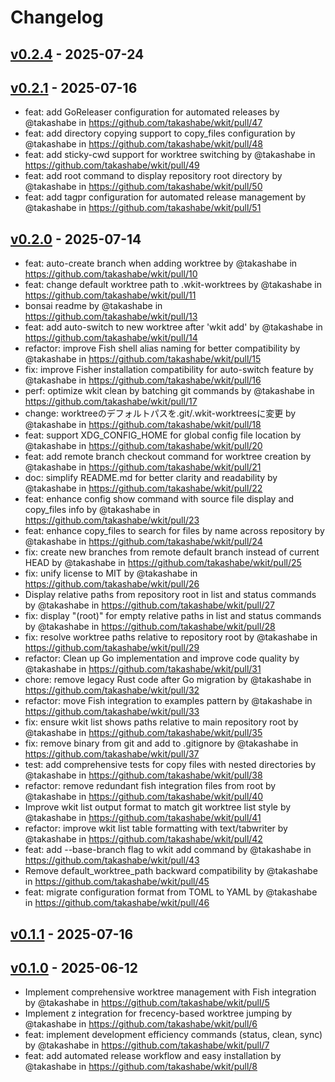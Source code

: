 # Changelog

## [v0.2.4](https://github.com/takashabe/wkit/compare/v0.2.3...v0.2.4) - 2025-07-24

## [v0.2.1](https://github.com/takashabe/wkit/compare/v0.2.0...v0.2.1) - 2025-07-16
- feat: add GoReleaser configuration for automated releases by @takashabe in https://github.com/takashabe/wkit/pull/47
- feat: add directory copying support to copy_files configuration by @takashabe in https://github.com/takashabe/wkit/pull/48
- feat: add sticky-cwd support for worktree switching by @takashabe in https://github.com/takashabe/wkit/pull/49
- feat: add root command to display repository root directory by @takashabe in https://github.com/takashabe/wkit/pull/50
- feat: add tagpr configuration for automated release management by @takashabe in https://github.com/takashabe/wkit/pull/51

## [v0.2.0](https://github.com/takashabe/wkit/compare/v0.1.1...v0.2.0) - 2025-07-14
- feat: auto-create branch when adding worktree by @takashabe in https://github.com/takashabe/wkit/pull/10
- feat: change default worktree path to .wkit-worktrees by @takashabe in https://github.com/takashabe/wkit/pull/11
- bonsai readme by @takashabe in https://github.com/takashabe/wkit/pull/13
- feat: add auto-switch to new worktree after 'wkit add' by @takashabe in https://github.com/takashabe/wkit/pull/14
- refactor: improve Fish shell alias naming for better compatibility by @takashabe in https://github.com/takashabe/wkit/pull/15
- fix: improve Fisher installation compatibility for auto-switch feature by @takashabe in https://github.com/takashabe/wkit/pull/16
- perf: optimize wkit clean by batching git commands by @takashabe in https://github.com/takashabe/wkit/pull/17
- change: worktreeのデフォルトパスを.git/.wkit-worktreesに変更 by @takashabe in https://github.com/takashabe/wkit/pull/18
- feat: support XDG_CONFIG_HOME for global config file location by @takashabe in https://github.com/takashabe/wkit/pull/20
- feat: add remote branch checkout command for worktree creation by @takashabe in https://github.com/takashabe/wkit/pull/21
- doc: simplify README.md for better clarity and readability by @takashabe in https://github.com/takashabe/wkit/pull/22
- feat: enhance config show command with source file display and copy_files info by @takashabe in https://github.com/takashabe/wkit/pull/23
- feat: enhance copy_files to search for files by name across repository by @takashabe in https://github.com/takashabe/wkit/pull/24
- fix: create new branches from remote default branch instead of current HEAD by @takashabe in https://github.com/takashabe/wkit/pull/25
- fix: unify license to MIT by @takashabe in https://github.com/takashabe/wkit/pull/26
- Display relative paths from repository root in list and status commands by @takashabe in https://github.com/takashabe/wkit/pull/27
- fix: display "(root)" for empty relative paths in list and status commands by @takashabe in https://github.com/takashabe/wkit/pull/28
- fix: resolve worktree paths relative to repository root by @takashabe in https://github.com/takashabe/wkit/pull/29
- refactor: Clean up Go implementation and improve code quality by @takashabe in https://github.com/takashabe/wkit/pull/31
- chore: remove legacy Rust code after Go migration by @takashabe in https://github.com/takashabe/wkit/pull/32
- refactor: move Fish integration to examples pattern by @takashabe in https://github.com/takashabe/wkit/pull/33
- fix: ensure wkit list shows paths relative to main repository root by @takashabe in https://github.com/takashabe/wkit/pull/35
- fix: remove binary from git and add to .gitignore by @takashabe in https://github.com/takashabe/wkit/pull/37
- test: add comprehensive tests for copy files with nested directories by @takashabe in https://github.com/takashabe/wkit/pull/38
- refactor: remove redundant fish integration files from root by @takashabe in https://github.com/takashabe/wkit/pull/40
- Improve wkit list output format to match git worktree list style by @takashabe in https://github.com/takashabe/wkit/pull/41
- refactor: improve wkit list table formatting with text/tabwriter by @takashabe in https://github.com/takashabe/wkit/pull/42
- feat: add --base-branch flag to wkit add command by @takashabe in https://github.com/takashabe/wkit/pull/43
- Remove default_worktree_path backward compatibility by @takashabe in https://github.com/takashabe/wkit/pull/45
- feat: migrate configuration format from TOML to YAML by @takashabe in https://github.com/takashabe/wkit/pull/46

## [v0.1.1](https://github.com/takashabe/wkit/compare/v0.1.0...v0.1.1) - 2025-07-16

## [v0.1.0](https://github.com/takashabe/wkit/commits/v0.1.0) - 2025-06-12
- Implement comprehensive worktree management with Fish integration by @takashabe in https://github.com/takashabe/wkit/pull/5
- Implement z integration for frecency-based worktree jumping by @takashabe in https://github.com/takashabe/wkit/pull/6
- feat: implement development efficiency commands (status, clean, sync) by @takashabe in https://github.com/takashabe/wkit/pull/7
- feat: add automated release workflow and easy installation by @takashabe in https://github.com/takashabe/wkit/pull/8
